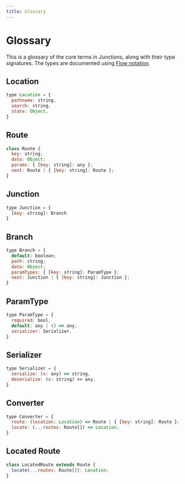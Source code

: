 ```yaml
---
title: Glossary
---
```

# Glossary

This is a glossary of the core terms in Junctions, along with their type signatures. The types are documented using [Flow notation](http://flowtype.org/docs/quick-reference.html).

## Location

```js
type Location = {
  pathname: string,
  search: string,
  state: Object,
}
```

## Route

```js
class Route {
  key: string;
  data: Object;
  params: { [key: string]: any };
  next: Route | { [key: string]: Route };
}
```

## Junction

```js
type Junction = {
  [key: string]: Branch
}
```

## Branch

```js
type Branch = {
  default: boolean;
  path: string;
  data: Object;
  paramTypes: { [key: string]: ParamType };
  next: Junction | { [key: string]: Junction };
}
```

## ParamType

```js
type ParamType = {
  required: bool,
  default: any | () => any,
  serializer: Serializer,
}
```

## Serializer

```js
type Serializer = {
  serialize: (x: any) => string,
  deserialize: (x: string) => any,
}
```

## Converter

```js
type Converter = {
  route: (location: Location) => Route | { [key: string]: Route };
  locate: (...routes: Route[]) => Location;
}
```

## Located Route

```js
class LocatedRoute extends Route {
  locate(...routes: Route[]): Location;
}
```
